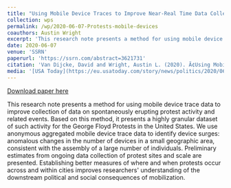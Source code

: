 ```yaml
---
title: "Using Mobile Device Traces to Improve Near-Real Time Data Collection During the George Floyd Protests"
collection: wps
permalink: /wp/2020-06-07-Protests-mobile-devices
coauthors: Austin Wright
excerpt: 'This research note presents a method for using mobile device trace data to improve collection of data on spontaneously erupting protest activity and related events. Based on this method, it presents a highly granular dataset of such activity for the George Floyd Protests in the United States. We use anonymous aggregated mobile device trace data to identify device surges: anomalous changes in the number of devices in a small geographic area, consistent with the assembly of a large number of individuals. Preliminary estimates from ongoing data collection of protest sites and scale are presented. Establishing better measures of where and when protests occur across and within cities improves researchers&apos; understanding of the downstream political and social consequences of mobilization.'
date: 2020-06-07
venue: 'SSRN'
paperurl: 'https://ssrn.com/abstract=3621731'
citation: 'Van Dijcke, David and Wright, Austin L. (2020). Ã¢Using Mobile Device Traces to Improve Near-Real Time Data Collection During the George Floyd Protests.'
media: '[USA Today](https://eu.usatoday.com/story/news/politics/2020/06/10/george-floyd-black-lives-matter-police-protests-widespread-peaceful/5325737002/) [Ipsos](https://www.ipsos.com/en-us/knowledge/society/Protests-in-the-wake-of-George-Floyd-killing-touch-all-50-states )'
---
```


<a href='https://ssrn.com/abstract=3621731'>Download paper here</a>

This research note presents a method for using mobile device trace data to improve collection of data on spontaneously erupting protest activity and related events. Based on this method, it presents a highly granular dataset of such activity for the George Floyd Protests in the United States. We use anonymous aggregated mobile device trace data to identify device surges: anomalous changes in the number of devices in a small geographic area, consistent with the assembly of a large number of individuals. Preliminary estimates from ongoing data collection of protest sites and scale are presented. Establishing better measures of where and when protests occur across and within cities improves researchers&apos; understanding of the downstream political and social consequences of mobilization.
